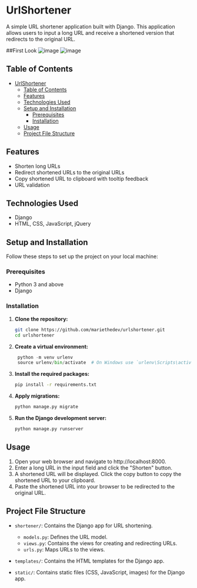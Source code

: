 # UrlShortener

A simple URL shortener application built with Django. This application allows users to input a long URL and receive a shortened version that redirects to the original URL.

##First Look
![image](https://github.com/user-attachments/assets/31ea1f7b-c067-4ab2-9fb7-7229c75f0cc5)
![image](https://github.com/user-attachments/assets/11fcb2ce-1a77-46a2-8f0c-0424a799b166)




## Table of Contents

- [UrlShortener](#urlshortener)
  - [Table of Contents](#table-of-contents)
  - [Features](#features)
  - [Technologies Used](#technologies-used)
  - [Setup and Installation](#setup-and-installation)
    - [Prerequisites](#prerequisites)
    - [Installation](#installation)
  - [Usage](#usage)
  - [Project File Structure](#project-file-structure)

## Features

- Shorten long URLs
- Redirect shortened URLs to the original URLs
- Copy shortened URL to clipboard with tooltip feedback
- URL validation

## Technologies Used

- Django
- HTML, CSS, JavaScript, jQuery

## Setup and Installation

Follow these steps to set up the project on your local machine:

### Prerequisites

- Python 3 and above
- Django

### Installation

1. **Clone the repository:**

   ```bash
   git clone https://github.com/mariethedev/urlshortener.git
   cd urlshortener

2. **Create a virtual environment:**
   
   ```python
    python -m venv urlenv
    source urlenv/bin/activate  # On Windows use `urlenv\Scripts\activate`

3. **Install the required packages:**
   
   ```bash
   pip install -r requirements.txt

4. **Apply migrations:**
   
   ```bash
   python manage.py migrate

5. **Run the Django development server:**
   ```bash
   python manage.py runserver


## Usage

1. Open your web browser and navigate to http://localhost:8000.
2. Enter a long URL in the input field and click the "Shorten" button.
3. A shortened URL will be displayed. Click the copy button to copy the shortened URL to your clipboard.
4. Paste the shortened URL into your browser to be redirected to the original URL.
   
## Project File Structure
- `shortener/`: Contains the Django app for URL shortening.
  - `models.py`: Defines the URL model.
  - `views.py`: Contains the views for creating and redirecting URLs.
  - `urls.py`: Maps URLs to the views.


- `templates/`: Contains the HTML templates for the Django app.
  
- `static/`: Contains static files (CSS, JavaScript, images) for the Django app.




